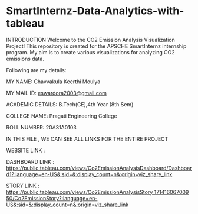# SmartInternz-Data-Analytics-with-tableau
INTRODUCTION
Welcome to the CO2 Emission Analysis Visualization Project! This repository is created for the APSCHE SmartInternz internship program. My aim is to create various visualizations for analyzing CO2 emissions data.

Following are my details:

MY NAME: Chavvakula Keerthi Moulya

MY MAIL ID: eswardora2003@gmail.com

ACADEMIC DETAILS: B.Tech(CE),4th Year (8th Sem)

COLLEGE NAME: Pragati Engineering College

ROLL NUMBER: 20A31A0103

IN THIS FILE , WE CAN SEE ALL LINKS FOR THE ENTIRE PROJECT

WEBSITE LINK :

DASHBOARD LINK : https://public.tableau.com/views/Co2EmissionAnalysisDashboard/Dashboard1?:language=en-US&:sid=&:display_count=n&:origin=viz_share_link

STORY LINK : https://public.tableau.com/views/Co2EmissionAnalysisStory_17141606700950/Co2EmissionStory?:language=en-US&:sid=&:display_count=n&:origin=viz_share_link

